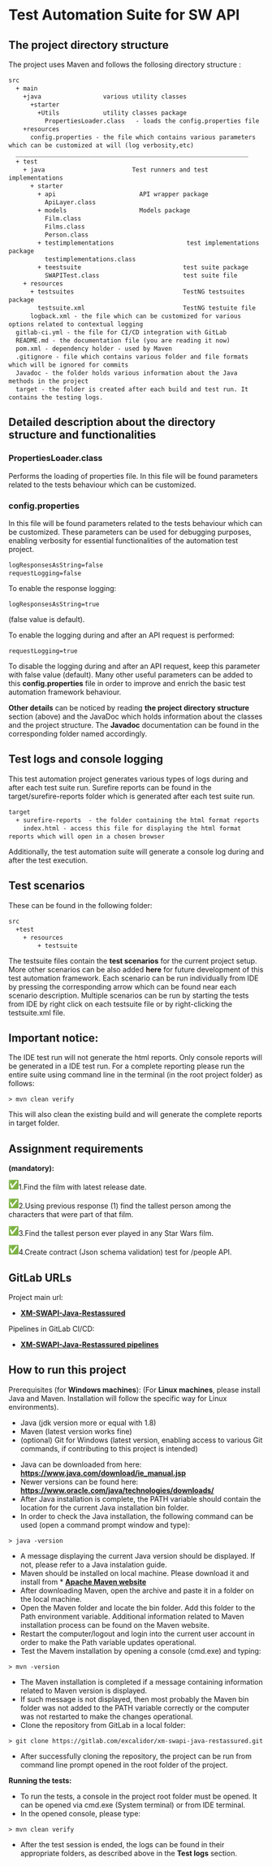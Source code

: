 # Test Automation Suite for SW API

## The project directory structure
The project uses Maven and follows the follosing directory structure :
```Gherkin
src
  + main
    +java                 various utility classes
      +starter
        +Utils            utility classes package
          PropertiesLoader.class   - loads the config.properties file
    +resources
      config.properties - the file which contains various parameters which can be customized at will (log verbosity,etc)
  ________________________________________________________________
  + test
    + java                        Test runners and test implementations
      + starter
        + api                       API wrapper package
          ApiLayer.class            
        + models                    Models package
          Film.class
          Films.class
          Person.class
        + testimplementations                    test implementations package
          testimplementations.class              
        + teestsuite                            test suite package
          SWAPITest.class                       test suite file
    + resources
      + testsuites                              TestNG testsuites package
        testsuite.xml                           TestNG testuite file
      logback.xml - the file which can be customized for various options related to contextual logging
  gitlab-ci.yml - the file for CI/CD integration with GitLab
  README.md - the documentation file (you are reading it now)
  pom.xml - dependency holder - used by Maven
  .gitignore - file which contains various folder and file formats which will be ignored for commits
  Javadoc - the folder holds various information about the Java methods in the project
  target - the folder is created after each build and test run. It contains the testing logs. 
```
## Detailed description about the directory structure and functionalities

### PropertiesLoader.class
Performs the loading of properties file. In this file will be found parameters related to the tests behaviour which can be customized.

### config.properties
In this file will be found parameters related to the tests behaviour which can be customized. 
These parameters can be used for debugging purposes, enabling verbosity for essential functionalities of the automation test project. 
```
logResponsesAsString=false
requestLogging=false
```
To enable the response logging:
```
logResponsesAsString=true
```
(false value is default). 

To enable the logging during and after an API request is performed:
```
requestLogging=true
```
To disable the logging during and after an API request, keep this parameter with false value (default).
Many other useful parameters can be added to this **config.properties** file in order to improve and enrich the basic test automation framework behaviour.

**Other details** can be noticed by reading **the project directory structure** section (above) and the JavaDoc which holds information about the classes and the project structure. 
The **Javadoc** documentation can be found in the corresponding folder named accordingly.  

## Test logs and console logging
This test automation project generates various types of logs during and after each test suite run. 
Surefire reports can be found in the target/surefire-reports folder which is generated after each test suite run. 
```
target
  + surefire-reports  - the folder containing the html format reports
    index.html - access this file for displaying the html format reports which will open in a chosen browser
```
Additionally, the test automation suite will generate a console log during and after the test execution. 

## Test scenarios
These can be found in the following folder:
```
src
  +test
    + resources
        + testsuite
```
The testsuite files contain the **test scenarios** for the current project setup. 
More other scenarios can be also added **here** for future development of this test automation framework.
Each scenario can be run individually from IDE by pressing the corresponding arrow which can be found near each scenario description. 
Multiple scenarios can be run by starting the tests from IDE by right click on each testsuite file or by right-clicking the testsuite.xml file.

## Important notice:
The IDE test run will not generate the html reports. Only console reports will be generated in a IDE test run. 
For a complete reporting please run the entire suite using command line in the terminal (in the root project folder) as follows:
```
> mvn clean verify
```
This will also clean the existing build and will generate the complete reports in target folder.

## Assignment requirements

**(mandatory):**

![img.png](img.png)1.Find the film with latest release date.

![img.png](img.png)2.Using previous response (1) find the tallest person among the characters that were part of that film.

![img.png](img.png)3.Find the tallest person ever played in any Star Wars film.

![img.png](img.png)4.Create contract (Json schema validation) test for /people API.

## GitLab URLs

Project main url:
* **[XM-SWAPI-Java-Restassured](https://gitlab.com/excalidor/xm-swapi-java-restassured)**

Pipelines in GitLab CI/CD:
* **[XM-SWAPI-Java-Restassured pipelines](https://gitlab.com/excalidor/xm-swapi-java-restassured/-/pipelines)**

## How to run this project
Prerequisites (for **Windows machines**):
(For **Linux machines**, please install Java and Maven. Installation will follow the specific way for Linux environments).

* Java (jdk version more or equal with 1.8)
* Maven (latest version works fine)
* (optional) Git for Windows (latest version, enabling access to various Git commands, if contributing to this project is intended)

- Java can be downloaded from here: **https://www.java.com/download/ie_manual.jsp**
- Newer versions can be found here: **https://www.oracle.com/java/technologies/downloads/**
- After Java installation is complete, the PATH variable should contain the location for the current Java installation bin folder. 
- In order to check the Java installation, the following command can be used (open a command prompt window and type):
```
> java -version
```
- A message displaying the current Java version should be displayed. If not, please refer to a Java instalation guide. 
- Maven should be installed on local machine. Please download it and install from * **[Apache Maven website](https://maven.apache.org/download.cgi)**
- After downloading Maven, open the archive and paste it in a folder on the local machine.
- Open the Maven folder and locate the bin folder. Add this folder to the Path environment variable. Additional information related to Maven installation process can be found on the Maven website. 
- Restart the computer/logout and login into the current user account in order to make the Path variable updates operational. 
- Test the Mavem installation by opening a console (cmd.exe) and typing:
```
> mvn -version
```
- The Maven installation is completed if a message containing information related to Maven version is displayed. 
- If such message is not displayed, then most probably the Maven bin folder was not added to the PATH variable correctly or the computer was not restarted to make the changes operational. 
- Clone the repository from GitLab in a local folder:
```
> git clone https://gitlab.com/excalidor/xm-swapi-java-restassured.git 
```
- After successfully cloning the repository, the project can be run from command line prompt opened in the root folder of the project.


**Running the tests:**

- To run the tests, a console in the project root folder must be opened. It can be opened via cmd.exe (System terminal) or from IDE terminal. 
- In the opened console, please type:
```
> mvn clean verify
```
- After the test session is ended, the logs can be found in their appropriate folders, as described above in the **Test logs** section. 


